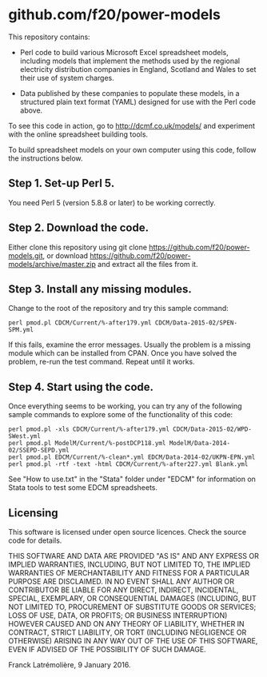 github.com/f20/power-models
===========================

This repository contains:

* Perl code to build various Microsoft Excel spreadsheet models, including models that
implement the methods used by the regional electricity distribution companies in England,
Scotland and Wales to set their use of system charges.

* Data published by these companies to populate these models, in a structured plain text format
(YAML) designed for use with the Perl code above.

To see this code in action, go to http://dcmf.co.uk/models/ and experiment with the online
spreadsheet building tools.

To build spreadsheet models on your own computer using this code, follow the instructions below.

Step 1.  Set-up Perl 5.
-----------------------

You need Perl 5 (version 5.8.8 or later) to be working correctly.

Step 2.  Download the code.
---------------------------

Either clone this repository using git clone https://github.com/f20/power-models.git, or
download https://github.com/f20/power-models/archive/master.zip and extract all the files from it.

Step 3.  Install any missing modules.
-------------------------------------

Change to the root of the repository and try this sample command:

    perl pmod.pl CDCM/Current/%-after179.yml CDCM/Data-2015-02/SPEN-SPM.yml

If this fails, examine the error messages.  Usually the problem is a missing module
which can be installed from CPAN.  Once you have solved the problem, re-run the test command.
Repeat until it works.

Step 4.  Start using the code.
------------------------------

Once everything seems to be working, you can try any of the following sample commands to
explore some of the functionality of this code:

    perl pmod.pl -xls CDCM/Current/%-after179.yml CDCM/Data-2015-02/WPD-SWest.yml
    perl pmod.pl ModelM/Current/%-postDCP118.yml ModelM/Data-2014-02/SSEPD-SEPD.yml
    perl pmod.pl EDCM/Current/%-clean*.yml EDCM/Data-2014-02/UKPN-EPN.yml
    perl pmod.pl -rtf -text -html CDCM/Current/%-after227.yml Blank.yml

See "How to use.txt" in the "Stata" folder under "EDCM" for information on Stata tools
to test some EDCM spreadsheets.

Licensing
---------

This software is licensed under open source licences. Check the source code for details.

THIS SOFTWARE AND DATA ARE PROVIDED "AS IS" AND ANY EXPRESS OR IMPLIED WARRANTIES, INCLUDING,
BUT NOT LIMITED TO, THE IMPLIED WARRANTIES OF MERCHANTABILITY AND FITNESS FOR A PARTICULAR
PURPOSE ARE DISCLAIMED. IN NO EVENT SHALL ANY AUTHOR OR CONTRIBUTOR BE LIABLE FOR ANY DIRECT,
INDIRECT, INCIDENTAL, SPECIAL, EXEMPLARY, OR CONSEQUENTIAL DAMAGES (INCLUDING, BUT NOT LIMITED
TO, PROCUREMENT OF SUBSTITUTE GOODS OR SERVICES; LOSS OF USE, DATA, OR PROFITS; OR BUSINESS
INTERRUPTION) HOWEVER CAUSED AND ON ANY THEORY OF LIABILITY, WHETHER IN CONTRACT, STRICT
LIABILITY, OR TORT (INCLUDING NEGLIGENCE OR OTHERWISE) ARISING IN ANY WAY OUT OF THE USE OF THIS
SOFTWARE, EVEN IF ADVISED OF THE POSSIBILITY OF SUCH DAMAGE.

Franck Latrémolière, 9 January 2016.
